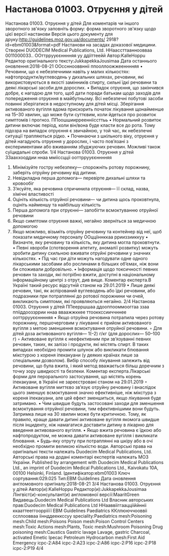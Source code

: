 # Настанова 01003. Отруєння у дітей

Настанова 01003. Отруєння у дітей
Для коментарів чи іншого зворотного зв'язку заповніть форму:
форма зворотного зв'язку щодо цієї версії настанови
Версія цього документу для друку:http://guidelines.moz.gov.ua/documents/
2918?id=ebm01003&format=pdf
Настанови на засадах доказової медицини.
Створені DUODECIM Medical Publications, Ltd.
ННаассттаанноовваа 0011000033.. ООттррууєєнннняя уу ддііттеейй
Автор:KalleHoppu
Редактор оригінального тексту:JukkapekkaJousimaa
Дата останнього оновлення:2018-08-21
ООссннооввнніі ппооллоожжеенннняя
• Речовини, що є небезпечними навіть у малих кількостях:
нафтопродукти/вуглеводень у дихальних шляхах, речовини, які
використовуються в якості замінників спирту, сильні їдкі речовини
та деякі лікарські засоби для дорослих.
• Випадок отруєння, що закінчився добре, є нагодою для того, щоб
дати поради батькам щодо заходів для попередження отруєння в
майбутньому. Всі небезпечні побутові засоби повинні зберігатися в
недоступному для дітей місці. Зберігання активованого вугілля
вдома прискорить початок лікування щонайменше на 15–30 хвилин,
що може бути суттєвим, коли йдеться про розвиток симптомів і
прогноз.
ППоошшииррееннііссттьь
• Нормальний розвиток дитини включає період, коли він/вона буде
класти все до рота. Тому підозра на випадок отруєння є звичайною, у
той час, як небезпечні ситуації трапляються рідко.
• Починаючи з шкільного віку, отруєння у дітей нагадують отруєння у
дорослих, і часто пов’язані з експериментами або вживанням
збуджуючих речовин. Можливі також суїцидальні спроби.
1/4
Настанова 01003. Отруєння у дітей
ЗЗааххооддии ннаа ммііссцціі ооттррууєєнннняя
1. Мінімізуйте гостру небезпеку— спорожніть ротову порожнину,
заберіть отруйну речовину від дитини.
2. Невідкладна перша допомога— перевірте дихальні шляхи та
кровообіг
3. З’ясуйте, яка речовина спричинила отруєння— її склад, назва,
хімічні властивості
4. Оцініть кількість отруйної речовини— чи дитина щось проковтнула,
оцініть найменшу та найбільшу кількість
5. Перша допомога при отруєнні— запобігти всмоктуванню отруйної
речовини
6. Якщо симптоми отруєння важкі, негайно зверніться за медичною
допомогою
7. Якщо можливо, візьміть отруйну речовину та контейнер від неї, щоб
показати медичному персоналу
ООццііннккаа ррииззииккуу
• Визначте, яку речовину та кількість, яку дитина могла проковтнути.
• Певні хвороби (спотворення апетиту, аномалії розвитку) можуть
зробити дитину схильною вживати отруйні речовини у значних
кількостях.
• Під час гри діти можуть нагодувати одне одного лікарськими
засобами або рослинами в більших об’ємах, ніж вони би споживали
добровільно.
• Інформація щодо токсичності певних речовин та заходи, які
потрібно вжити, доступні в національному інформаційному центрі з
отрут, див вище.
Коментар експерта.В Україні такий ресурс відсутній станом на
29.01.2019
• Лише деякі речовин, такі, як аспірований вуглеводень або їдкі
речовини, або подразники при потраплянні до ротової порожнини
чи очей, викликають симптоми, які проявляються негайно.
2/4
Настанова 01003. Отруєння у дітей
ППеерршшаа ддооппооммооггаа ззаа ппііддооззррии ннаа вваажжккее ттооккссииччннее
ооттррууєєнннняя
• Якщо отруйна речовина потрапила через ротову порожнину,
першочерговим у лікуванні є прийом активованого вугілля з метою
зменшення всмоктування отруйної речовини.
◦ Для дітей доза активованого вугілля— 1(–2) г/кг (для
дорослих— 50–100 г)
◦ Активоване вугілля є неефективним при зв’язуванні певних
речовин, таких, як залізо і продукти, які містять спирт. В таких
випадках необхідно промити шлунок або викликати
блювання мікстурою з кореня іпекакуани (у деяких країнах
лише за спеціальним дозволом). Вибір способу лікування
залежить від речовини, що була вжита, і який метод
вважається більш доречним з точку зору швидкості та
безпеки.
Коментар експерта.Лікарські форми для перорального
застосування, що містять корень іпекакуани, в Україні не
зареєстровані станом на 29.01.2019
◦ Активоване вугілля миттєво зв’язує отруйну речовину і
внаслідок цього зменшує всмоктування значно ефективніше,
ніж мікстура з кореня іпекакуани, але цей ефект зменшиться,
якщо лікування буде затримано.
• Чим швидше будуть застосовані заходи для зменшення
всмоктування отруйної речовини, тим ефективнішими вони будуть.
Затримка лише на 30 хвилин може бути критичною. Тому, як
правило, краще давати дитині активоване вугілля якомога швидше
після інциденту, ніж намагатися доставити дитину в лікарню для
введення активованого вугілля.
• Якщо вжита речовина є їдкою або нафтопродуктом, не можна
давати активоване вугілля і викликати блювання.
• Будь-яку отруту при потраплянні на шкіру або в очі необхідно
промити великою кількістю води.
Авторські права на оригінальні тексти належать Duodecim Medical Publications, Ltd.
Авторські права на додані коментарі експертів належать МОЗ України.
Published by arrangement with Duodecim Medical Publications Ltd., an imprint of Duodecim Medical
Publications Ltd., Kaivokatu 10A, 00100 Helsinki, Finland.
Ідентифікатор:ebm01003 Ключ сортування:029.025 Тип:EBM Guidelines
Дата оновлення англомовного оригіналу:2018-08-21
3/4
Настанова 01003. Отруєння у дітей
Автор(и):KalleHoppu Редактор(и):JukkapekkaJousimaa Лінгвіст(и)-консультант(и) англомовної версії:MaaritGreen
Видавець:Duodecim Medical Publications Ltd Власник авторських прав:Duodecim Medical Publications Ltd
ННааввііггааццііййнніі ккааттееггооррііїї
EBM Guidelines Paediatrics
ККллююччооввіі ссллоовваа ііннддееккссуу
speciality:Paediatrics mesh:Poisoning mesh:Child mesh:Poisons Poison mesh:Poison Control Centers
mesh:Toxic Actions mesh:Plants, Toxic mesh:Mushroom Poisoning Drug poisoning mesh:Caustics Gastric lavage
Lavage, gastric Charcoal, activated Emetic Ipecac Petroleum Hydrocarbon mesh:First Aid Emergency
icpc-2:A84 icpc-2:A23 icpc-2:A86 icpc-2:P16 icpc-2:P18 icpc-2:P19
4/4
